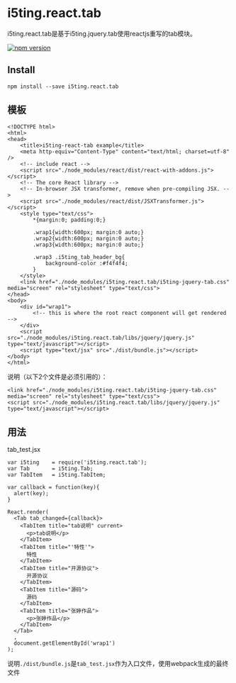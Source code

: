 # i5ting.react.tab

i5ting.react.tab是基于i5ting.jquery.tab使用reactjs重写的tab模块。

[![npm version](https://badge.fury.io/js/i5ting.react.tab.svg)](http://badge.fury.io/js/i5ting.react.tab)

## Install

    npm install --save i5ting.react.tab

## 模板

```
<!DOCTYPE html>
<html>
<head>
    <title>i5ting-react-tab example</title>
    <meta http-equiv="Content-Type" content="text/html; charset=utf-8" />
    <!-- include react -->
    <script src="./node_modules/react/dist/react-with-addons.js"></script>
    <!-- The core React library -->
    <!-- In-browser JSX transformer, remove when pre-compiling JSX. -->
    <script src="./node_modules/react/dist/JSXTransformer.js"></script>
    <style type="text/css">
    	*{margin:0; padding:0;}
	
    	.wrap1{width:600px; margin:0 auto;}
    	.wrap2{width:600px; margin:0 auto;}
    	.wrap3{width:600px; margin:0 auto;}
 	
    	.wrap3 .i5ting_tab_header_bg{
    		background-color :#f4f4f4;
    	}
    </style>
    <link href="./node_modules/i5ting.react.tab/i5ting-jquery-tab.css" media="screen" rel="stylesheet" type="text/css">
</head>
<body>
    <div id="wrap1">
        <!-- this is where the root react component will get rendered -->
    </div>
    <script src="./node_modules/i5ting.react.tab/libs/jquery/jquery.js" type="text/javascript"></script>
    <script type="text/jsx" src="./dist/bundle.js"></script>
</body>
</html>
```

说明（以下2个文件是必须引用的）：

    <link href="./node_modules/i5ting.react.tab/i5ting-jquery-tab.css" media="screen" rel="stylesheet" type="text/css">
    <script src="./node_modules/i5ting.react.tab/libs/jquery/jquery.js" type="text/javascript"></script>
    
## 用法

tab_test.jsx

```
var i5ting    = require('i5ting.react.tab');
var Tab       = i5ting.Tab;
var TabItem   = i5ting.TabItem;

var callback = function(key){
  alert(key);
}

React.render(
  <Tab tab_changed={callback}>
    <TabItem title="tab说明" current>
      <p>tab说明</p>
    </TabItem>
    <TabItem title="'特性'">
      特性
    </TabItem>
    <TabItem title="开源协议">
      开源协议
    </TabItem>
    <TabItem title="源码">
      源码
    </TabItem>
    <TabItem title="张婷作品">
      <p>张婷作品</p>
    </TabItem>
  </Tab>
  ,
  document.getElementById('wrap1')
);
```

说明`./dist/bundle.js`是`tab_test.jsx`作为入口文件，使用webpack生成的最终文件
